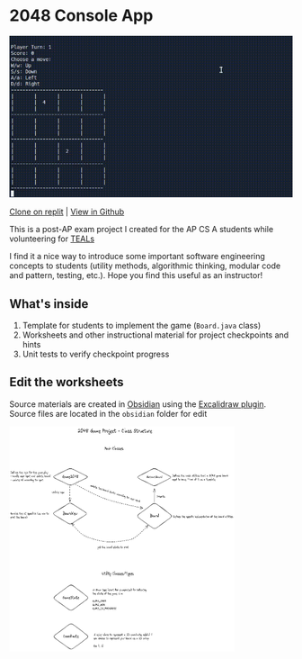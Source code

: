 # 2048 Console App

![](demo.gif)

[Clone on replit](https://replit.com/@andrewxychen/2048-Text?v=1) | [View in Github](https://github.com/aaachen/2048-Text)

This is a post-AP exam project I created for the AP CS A students while volunteering for [TEALs](https://www.microsoft.com/en-us/teals)

I find it a nice way to introduce some important software engineering concepts to students (utility methods, algorithmic thinking, modular code and pattern, testing, etc.). Hope you find this useful as an instructor!

## What's inside

1. Template for students to implement the game (`Board.java` class)
1. Worksheets and other instructional material for project checkpoints and hints
1. Unit tests to verify checkpoint progress

## Edit the worksheets

Source materials are created in [Obsidian](https://obsidian.md/) using the [Excalidraw plugin](https://github.com/zsviczian/obsidian-excalidraw-plugin). Source files are located in the `obsidian` folder for edit

<img src="instructions/2048 Game Project - Class Structure.png" alt="drawing" width="400" height="400"/>
